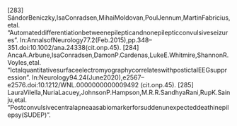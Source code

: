 [283] SándorBeniczky,IsaConradsen,MihaiMoldovan,PoulJennum,MartinFabricius,etal.
“Automateddifferentiationbetweenepilepticandnonepilepticconvulsiveseizures”.
In:AnnalsofNeurology77.2(Feb.2015),pp.348–351.doi:10.1002/ana.24338(cit.onp.45).
[284] AncaA.Arbune,IsaConradsen,DamonP.Cardenas,LukeE.Whitmire,ShannonR.Voyles,etal.
“IctalquantitativesurfaceelectromyographycorrelateswithpostictalEEGsuppression”.
In:Neurology94.24(June2020),e2567–e2576.doi:10.1212/WNL.0000000000009492
(cit.onp.45).
[285] LauraVilella,NuriaLacuey,JohnsonP.Hampson,M.R.R.SandhyaRani,RupK.Sainju,etal.
“Postconvulsivecentralapneaasabiomarkerforsuddenunexpecteddeathinepilepsy(SUDEP)”.